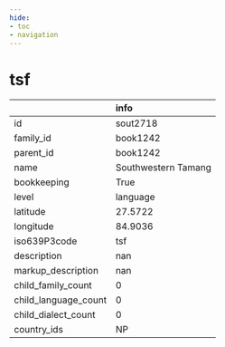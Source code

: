 ```yaml
---
hide:
- toc
- navigation
---
```

# tsf
|                      | info                |
|:---------------------|:--------------------|
| id                   | sout2718            |
| family_id            | book1242            |
| parent_id            | book1242            |
| name                 | Southwestern Tamang |
| bookkeeping          | True                |
| level                | language            |
| latitude             | 27.5722             |
| longitude            | 84.9036             |
| iso639P3code         | tsf                 |
| description          | nan                 |
| markup_description   | nan                 |
| child_family_count   | 0                   |
| child_language_count | 0                   |
| child_dialect_count  | 0                   |
| country_ids          | NP                  |